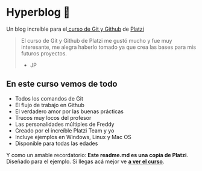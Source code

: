 # Hyperblog 💚
Un blog increíble para el[ curso de Git y Github](https://platzi.com/cursos/git-github/ " curso de Git y Github") de [Platzi](https://platzi.com/ "Platzi")
> El curso de Git y Github de Platzi me gustó mucho y fue muy interesante, me alegra haberlo tomado ya que crea las bases para mis futuros proyectos.
> - JP

## En este curso vemos de todo
* Todos los comandos de Git
* El flujo de trabajo en Github
* El verdadero amor por las buenas prácticas
* Trucos muy locos del profesor
* Las personalidades múltiples de Freddy
* Creado por el increíble Platzi Team y yo
* Incluye ejemplos en Windows, Linux y Mac OS
* Disponible para todas las edades

Y como un amable recordatorio: **Este readme.md es una copia de Platzi**.  Diseñado para el ejemplo. Si llegas acá mejor ve [**a ver el curso**](https://platzi.com/cursos/git-github/ "a ver el curso").